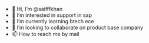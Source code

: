 - 👋 Hi, I’m @saifffkhan
- 👀 I’m interested in support in sap
- 🌱 I’m currently learning btech ece
- 💞️ I’m looking to collaborate on product base company
- 📫 How to reach me by mail

<!---
saifffkhan/saifffkhan is a ✨ special ✨ repository because its `README.md` (this file) appears on your GitHub profile.
You can click the Preview link to take a look at your changes.
--->
